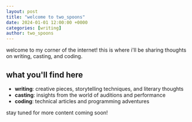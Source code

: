```yaml
---
layout: post
title: "welcome to two_spoons"
date: 2024-01-01 12:00:00 +0000
categories: [writing]
author: two_spoons
---
```


welcome to my corner of the internet! this is where i'll be sharing thoughts on writing, casting, and coding.

## what you'll find here

- **writing**: creative pieces, storytelling techniques, and literary thoughts
- **casting**: insights from the world of auditions and performance
- **coding**: technical articles and programming adventures

stay tuned for more content coming soon!